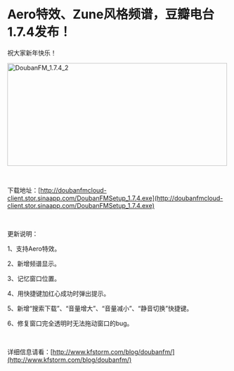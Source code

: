 # Aero特效、Zune风格频谱，豆瓣电台1.7.4发布！

祝大家新年快乐！

[<img style="background-image: none; border-bottom: 0px; border-left: 0px; padding-left: 0px; padding-right: 0px; display: inline; border-top: 0px; border-right: 0px; padding-top: 0px" title="DoubanFM_1.7.4_2" border="0" alt="DoubanFM_1.7.4_2" src="http://up.kfstorm.com/blog/images/AeroZune1.7.4_FDAB/DoubanFM_1.7.4_2_thumb.jpg" width="500" height="234" />](http://up.kfstorm.com/blog/images/AeroZune1.7.4_FDAB/DoubanFM_1.7.4_2.jpg)

&#160;

下载地址：[http://doubanfmcloud-client.stor.sinaapp.com/DoubanFMSetup_1.7.4.exe](http://doubanfmcloud-client.stor.sinaapp.com/DoubanFMSetup_1.7.4.exe)

&#160;

更新说明：

1、支持Aero特效。

2、新增频谱显示。

3、记忆窗口位置。

4、用快捷键加红心成功时弹出提示。

5、新增“搜索下载”、“音量增大”、“音量减小”、“静音切换”快捷键。

6、修复窗口完全透明时无法拖动窗口的bug。

&#160;

详细信息请看：[http://www.kfstorm.com/blog/doubanfm/](http://www.kfstorm.com/blog/doubanfm/)
